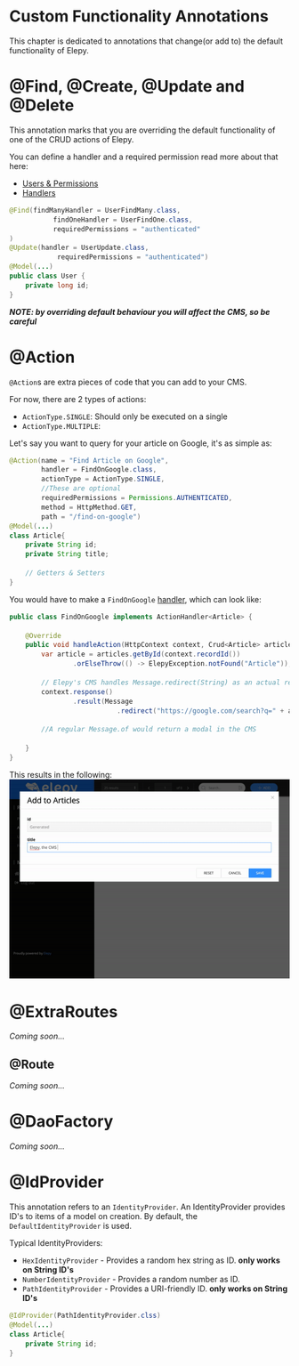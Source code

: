 # Custom Functionality Annotations
This chapter is dedicated to annotations that change(or add to) the default functionality of Elepy.
# @Find, @Create, @Update and @Delete
This annotation marks that you are overriding the default functionality of one of the CRUD actions of Elepy.

You can define a handler and a required permission read more about that here:
- [Users & Permissions](core-functionality/users-permissions.md)
- [Handlers](core-functionality/handlers.md)

```java
@Find(findManyHandler = UserFindMany.class,
           findOneHandler = UserFindOne.class,
           requiredPermissions = "authenticated"
)
@Update(handler = UserUpdate.class,
            requiredPermissions = "authenticated")
@Model(...)
public class User {
    private long id;
}
```
___NOTE: by overriding default behaviour you will affect the CMS, so be careful___

# @Action
`@Action`s are extra pieces of code that you can add to your CMS.

For now, there are 2 types of actions:
- `ActionType.SINGLE`: Should only be executed on a single 
- `ActionType.MULTIPLE`:

Let's say you want to query for your article on Google, it's as simple as:

```java
@Action(name = "Find Article on Google",
        handler = FindOnGoogle.class,
        actionType = ActionType.SINGLE,
        //These are optional
        requiredPermissions = Permissions.AUTHENTICATED,
        method = HttpMethod.GET,
        path = "/find-on-google")
@Model(...)
class Article{
    private String id;
    private String title;
    
    // Getters & Setters
}
```

You would have to make a `FindOnGoogle` [handler](core-functionality/handlers.md), which can look like:
```java
public class FindOnGoogle implements ActionHandler<Article> {
    
    @Override
    public void handleAction(HttpContext context, Crud<Article> articles, ModelContext<Article> modelDetails, ObjectMapper objectMapper) {
        var article = articles.getById(context.recordId())
                .orElseThrow(() -> ElepyException.notFound("Article"));

        // Elepy's CMS handles Message.redirect(String) as an actual redirection
        context.response()
                .result(Message
                           .redirect("https://google.com/search?q=" + article.getTitle()));

        //A regular Message.of would return a modal in the CMS

    }
}
```

This results in the following:
![actions](../images/actions.gif)


# @ExtraRoutes
_Coming soon..._

## @Route
_Coming soon..._

# @DaoFactory
_Coming soon..._

# @IdProvider
This annotation refers to an `IdentityProvider`. An IdentityProvider provides ID's to items of a model on creation.
By default, the `DefaultIdentityProvider` is used.

Typical IdentityProviders:
- `HexIdentityProvider` - Provides a random hex string as ID. __only works on String ID's__
- `NumberIdentityProvider` - Provides a random number as ID.
- `PathIdentityProvider` - Provides a URI-friendly ID. __only works on String ID's__

```java
@IdProvider(PathIdentityProvider.clss)
@Model(...)
class Article{
    private String id;
}
```
